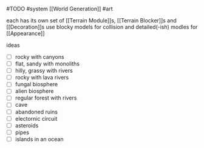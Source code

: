 #TODO
#system [[World Generation]]
#art 

each has its own set of [[Terrain Module]]s, [[Terrain Blocker]]s and [[Decoration]]s
use blocky models for collision and detailed(-ish) modles for [[Appearance]]

ideas
- [ ] rocky with canyons
- [ ] flat, sandy with monoliths
- [ ] hilly, grassy with rivers
- [ ] rocky with lava rivers
- [ ] fungal biosphere
- [ ] alien biosphere
- [ ] regular forest with rivers
- [ ] cave
- [ ] abandoned ruins
- [ ] electornic circuit
- [ ] asteroids
- [ ] pipes
- [ ] islands in an ocean
